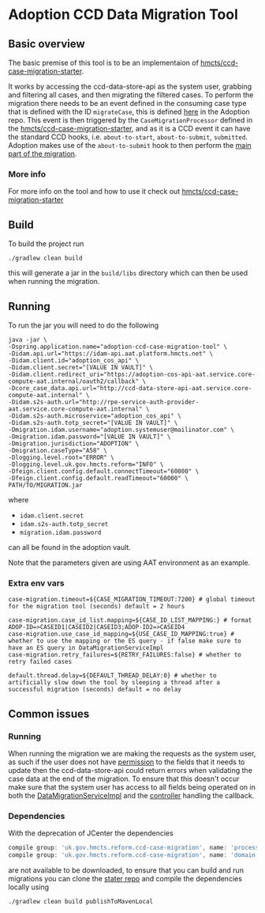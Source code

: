 # Adoption CCD Data Migration Tool

## Basic overview

The basic premise of this tool is to be an implementaion of [hmcts/ccd-case-migration-starter](https://github.com/hmcts/ccd-case-migration-starter).

It works by accessing the ccd-data-store-api as the system user, grabbing and filtering all cases, and then migrating the filtered cases.
To perform the migration there needs to be an event defined in the consuming case type that is defined with the ID `migrateCase`, this is defined
[here](https://github.com/hmcts/fpl-ccd-configuration/blob/bc67b4f1590e0d5999abad30819c8f5a7fc0e391/ccd-definition/CaseEvent/CareSupervision/MultiState.json#L5)
in the Adoption repo.
This event is then triggered by the `CaseMigrationProcessor` defined in the [hmcts/ccd-case-migration-starter](https://github.com/hmcts/ccd-case-migration-starter),
and as it is a CCD event it can have the standard CCD hooks, i.e. `about-to-start`, `about-to-submit`, `submitted`. Adoption makes use of the `about-to-submit` hook to then perform the [main part of the migration](https://github.com/hmcts/fpl-ccd-configuration/blob/master/service/src/main/java/uk/gov/hmcts/reform/fpl/controllers/support/MigrateCaseController.java).

### More info

For more info on the tool and how to use it check out [hmcts/ccd-case-migration-starter](https://github.com/hmcts/ccd-case-migration-starter)

## Build

To build the project run

```shell
./gradlew clean build
```

this will generate a jar in the `build/libs` directory which can then be used when running the migration.

## Running

To run the jar you will need to do the following

```shell
java -jar \
-Dspring.application.name="adoption-ccd-case-migration-tool" \
-Didam.api.url="https://idam-api.aat.platform.hmcts.net" \
-Didam.client.id="adoption_cos_api" \
-Didam.client.secret="[VALUE IN VAULT]" \
-Didam.client.redirect_uri="https://adoption-cos-api-aat.service.core-compute-aat.internal/oauth2/callback" \
-Dcore_case_data.api.url="http://ccd-data-store-api-aat.service.core-compute-aat.internal" \
-Didam.s2s-auth.url="http://rpe-service-auth-provider-aat.service.core-compute-aat.internal" \
-Didam.s2s-auth.microservice="adoption_cos_api" \
-Didam.s2s-auth.totp_secret="[VALUE IN VAULT]" \
-Dmigration.idam.username="adoption.systemuser@mailinator.com" \
-Dmigration.idam.password="[VALUE IN VAULT]" \
-Dmigration.jurisdiction="ADOPTION" \
-Dmigration.caseType="A58" \
-Dlogging.level.root="ERROR" \
-Dlogging.level.uk.gov.hmcts.reform="INFO" \
-Dfeign.client.config.default.connectTimeout="60000" \
-Dfeign.client.config.default.readTimeout="60000" \
PATH/TO/MIGRATION.jar
```

where

- `idam.client.secret`
- `idam.s2s-auth.totp_secret`
- `migration.idam.password`

can all be found in the adoption vault.

Note that the parameters given are using AAT environment as an example.

### Extra env vars
```shell
case-migration.timeout=${CASE_MIGRATION_TIMEOUT:7200} # global timeout for the migration tool (seconds) default = 2 hours

case-migration.case_id_list.mapping=${CASE_ID_LIST_MAPPING:} # format ADOP-ID=>CASEID1|CASEID2|CASEID3;ADOP-ID2=>CASEID4
case-migration.use_case_id_mapping=${USE_CASE_ID_MAPPING:true} # whether to use the mapping or the ES query - if false make sure to have an ES query in DataMigrationServiceImpl
case-migration.retry_failures=${RETRY_FAILURES:false} # whether to retry failed cases

default.thread.delay=${DEFAULT_THREAD_DELAY:0} # whether to artificially slow down the tool by sleeping a thread after a successful migration (seconds) default = no delay
```

## Common issues

### Running

When running the migration we are making the requests as the system user, as such if the user does not have
[permission](https://github.com/hmcts/fpl-ccd-configuration/blob/master/ccd-definition/AuthorisationCaseField/CareSupervision/system-update.json)
to the fields that it needs to update then the ccd-data-store-api could return errors when validating the case data at
the end of the migration. To ensure that this doesn't occur make sure that the system user has access to all fields
being operated on in both the
[DataMigrationServiceImpl](src/main/java/uk/gov/hmcts/reform/migration/service/DataMigrationServiceImpl.java)
and the
[controller](https://github.com/hmcts/fpl-ccd-configuration/blob/master/service/src/main/java/uk/gov/hmcts/reform/fpl/controllers/support/MigrateCaseController.java)
handling the callback.

### Dependencies

With the deprecation of JCenter the dependencies

```groovy
compile group: 'uk.gov.hmcts.reform.ccd-case-migration', name: 'processor', version: '3.0.0'
compile group: 'uk.gov.hmcts.reform.ccd-case-migration', name: 'domain', version: '3.0.0'
```

are not available to be downloaded, to ensure that you can build and run migrations you can clone
the [stater repo](https://github.com/hmcts/ccd-case-migration-starter) and compile the dependencies locally using

```shell
./gradlew clean build publishToMavenLocal
```
